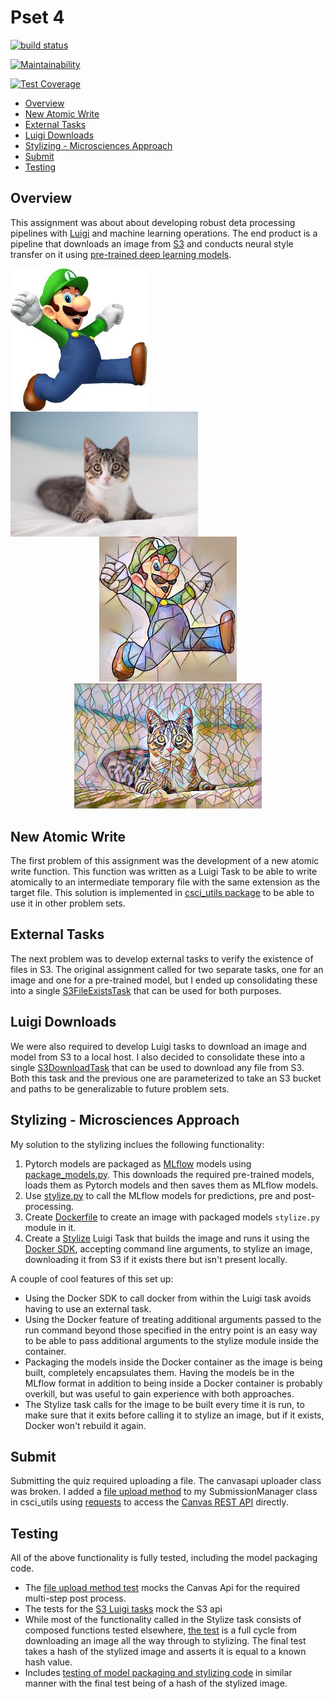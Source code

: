 # Pset 4

[![build status](https://github.com/csci-e-29/2021sp-pset-4-CalebEverett/actions/workflows/build.yml/badge.svg)](https://github.com/csci-e-29/2021sp-pset-4-CalebEverett/actions/workflows/build.yml)

[![Maintainability](https://api.codeclimate.com/v1/badges/845d0566795e550b2bec/maintainability)](https://codeclimate.com/repos/607069f150062b51d3001736/maintainability)

[![Test Coverage](https://api.codeclimate.com/v1/badges/845d0566795e550b2bec/test_coverage)](https://codeclimate.com/repos/607069f150062b51d3001736/test_coverage)

<!-- START doctoc generated TOC please keep comment here to allow auto update -->
<!-- DON'T EDIT THIS SECTION, INSTEAD RE-RUN doctoc TO UPDATE -->

- [Overview](#overview)
- [New Atomic Write](#new-atomic-write)
- [External Tasks](#external-tasks)
- [Luigi Downloads](#luigi-downloads)
- [Stylizing - Microsciences Approach](#stylizing---microsciences-approach)
- [Submit](#submit)
- [Testing](#testing)

<!-- END doctoc generated TOC please keep comment here to allow auto update -->

## Overview

This assignment was about about developing robust deta processing pipelines with [Luigi](https://luigi.readthedocs.io/en/stable/) and machine learning operations. The end product is a pipeline that downloads an image from [S3](https://docs.aws.amazon.com/s3/index.html) and conducts neural style transfer on it using [pre-trained deep learning models](https://github.com/abhiskk/fast-neural-style).


<p align="center">
  <img src="pset_4/images/luigi.jpg" align="left"><img width=300 src="pset_4/images/cat.jpg" align="left">
</p>

<p align="center">
  <img src="pset_4/images/luigi_mosaic.jpg"><img width=300 src="pset_4/images/cat_mosaic.jpg">
</p>

## New Atomic Write
The first problem of this assignment was the development of a new atomic write function. This function was written as a Luigi Task to be able to write atomically to an intermediate temporary file with the same extension as the target file. This solution is implemented in [csci_utils package](https://github.com/csci-e-29/2021sp-csci-utils-CalebEverett/blob/ca4cd04ec0f7bc73735c89618c0932da2dbe640b/src/csci_utils/luigi/__init__.py#L45) to be able to use it in other problem sets.

## External Tasks
The next problem was to develop external tasks to verify the existence of files in S3. The original assignment called for two separate tasks, one for an image and one for a pre-trained model, but I ended up consolidating these into a single [S3FileExistsTask](https://github.com/csci-e-29/2021sp-csci-utils-CalebEverett/blob/ca4cd04ec0f7bc73735c89618c0932da2dbe640b/src/csci_utils/luigi/__init__.py#L49) that can be used for both purposes.

## Luigi Downloads
We were also required to develop Luigi tasks to download an image and model from S3 to a local host. I also decided to consolidate these into a single [S3DownloadTask](https://github.com/csci-e-29/2021sp-csci-utils-CalebEverett/blob/ca4cd04ec0f7bc73735c89618c0932da2dbe640b/src/csci_utils/luigi/__init__.py#L67) that can be used to download any file from S3. Both this task and the previous one are parameterized to take an S3 bucket and paths to be generalizable to future problem sets.

## Stylizing - Microsciences Approach
My solution to the stylizing inclues the following functionality:
1. Pytorch models are packaged as [MLflow](https://www.mlflow.org/docs/latest/index.html) models using [package_models.py](https://github.com/csci-e-29/2021sp-pset-4-CalebEverett/blob/master/pset_4/package_models/package_models.py). This downloads the required pre-trained models, loads them as Pytorch models and then saves them as MLflow models.
2. Use [stylize.py](https://github.com/csci-e-29/2021sp-pset-4-CalebEverett/blob/master/pset_4/stylize.py) to call the MLflow models for predictions, pre and post-processing.
3. Create [Dockerfile](https://github.com/csci-e-29/2021sp-pset-4-CalebEverett/blob/master/pset_4/Dockerfile) to create an image with packaged models `stylize.py` module in it.
4. Create a [Stylize](https://github.com/csci-e-29/2021sp-pset-4-CalebEverett/blob/master/pset_4/__init__.py) Luigi Task that builds the image and runs it using the [Docker SDK](https://github.com/csci-e-29/2021sp-pset-4-CalebEverett/blob/master/pset_4/__init__.py), accepting command line arguments, to stylize an image, downloading it from S3 if it exists there but isn't present locally.

A couple of cool features of this set up:
   * Using the Docker SDK to call docker from within the Luigi task avoids having to use an external task.
   * Using the Docker feature of treating additional arguments passed to the run command beyond those specified in the entry point is an easy way to be able to pass additional arguments to the stylize module inside the container.
   * Packaging the models inside the Docker container as the image is being built, completely encapsulates them. Having the models be in the MLflow format in addition to being inside a Docker container is probably overkill, but was useful to gain experience with both approaches.
   * The Stylize task calls for the image to be built every time it is run, to make sure that it exits before calling it to stylize an image, but if it exists, Docker won't rebuild it again.

## Submit
Submitting the quiz required uploading a file. The canvasapi uploader class was broken. I added a [file upload method](https://github.com/csci-e-29/2021sp-csci-utils-CalebEverett/blob/ca4cd04ec0f7bc73735c89618c0932da2dbe640b/src/csci_utils/canvas_utils/__init__.py#L281) to my SubmissionManager class in csci_utils using [requests](https://docs.python-requests.org/en/master/) to access the [Canvas REST API](https://canvas.instructure.com/doc/api/) directly.

## Testing
All of the above functionality is fully tested, including the model packaging code.
* The [file upload method test](https://github.com/csci-e-29/2021sp-csci-utils-CalebEverett/blob/ca4cd04ec0f7bc73735c89618c0932da2dbe640b/src/csci_utils/canvas_utils/tests.py#L264) mocks the Canvas Api for the required multi-step post process.
* The tests for the [S3 Luigi tasks](https://github.com/csci-e-29/2021sp-csci-utils-CalebEverett/blob/ca4cd04ec0f7bc73735c89618c0932da2dbe640b/src/csci_utils/luigi/tests.py#L67) mock the S3 api
* While most of the functionality called in the Stylize task consists of composed functions tested elsewhere, [the test](https://github.com/csci-e-29/2021sp-pset-4-CalebEverett/blob/e1ee5859eee7e96242662d28001165dd3e63ea76/tests/test_pset.py#L19) is a full cycle from downloading an image all the way through to stylizing. The final test takes a hash of the stylized image and asserts it is equal to a known hash value.
* Includes [testing of model packaging and stylizing code](https://github.com/csci-e-29/2021sp-pset-4-CalebEverett/blob/e1ee5859eee7e96242662d28001165dd3e63ea76/tests/test_pset.py#L53) in similar manner with the final test being of a hash of the stylized image.
